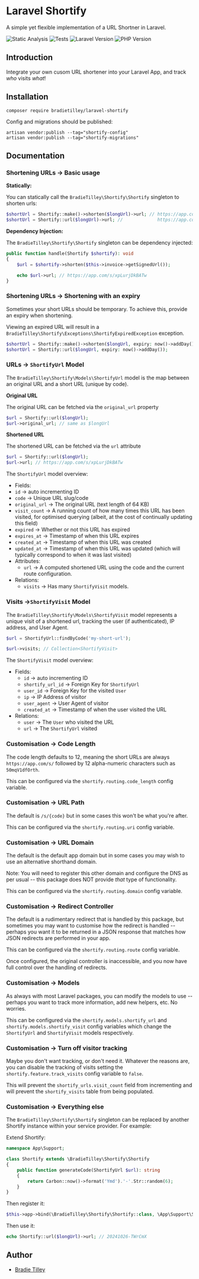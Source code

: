 # Laravel Shortify

A simple yet flexible implementation of a URL Shortner in Laravel.

![Static Analysis](https://github.com/bradietilley/laravel-shortify/actions/workflows/static.yml/badge.svg)
![Tests](https://github.com/bradietilley/laravel-shortify/actions/workflows/tests.yml/badge.svg)
![Laravel Version](https://img.shields.io/badge/Laravel%20Version-%E2%89%A5%2011.0-F9322C)
![PHP Version](https://img.shields.io/badge/PHP%20Version-%E2%89%A5%208.3-4F5B93)


## Introduction

Integrate your own cusom URL shortener into your Laravel App, and track *who* visits *what*!

## Installation

```
composer require bradietilley/laravel-shortify
```

Config and migrations should be published:

```
artisan vendor:publish --tag="shortify-config"
artisan vendor:publish --tag="shortify-migrations"
```


## Documentation

### Shortening URLs → Basic usage

**Statically:**

You can statically call the `BradieTilley\Shortify\Shortify` singleton to shorten urls:

```php
$shortUrl = Shortify::make()->shorten($longUrl)->url; // https://app.com/s/Ws4BYCVLDDDh
$shortUrl = Shortify::url($longUrl)->url; //             https://app.com/s/5wHiKrKx5xV1
```

**Dependency Injection:**

The `BradieTilley\Shortify\Shortify` singleton can be dependency injected:

```php
public function handle(Shortify $shortify): void
{
    $url = $shortify->shorten($this->invoice->getSignedUrl());

    echo $url->url; // https://app.com/s/xpLurjDkBATw
}
```

### Shortening URLs → Shortening with an expiry

Sometimes your short URLs should be temporary. To achieve this, provide an expiry when shortening.

Viewing an expired URL will result in a `BradieTilley\Shortify\Exceptions\ShortifyExpiredException` exception.

```php
$shortUrl = Shortify::make()->shorten($longUrl, expiry: now()->addDay());
$shortUrl = Shortify::url($longUrl, expiry: now()->addDay());
```

### URLs → `ShortifyUrl` Model

The `BradieTilley\Shortify\Models\ShortifyUrl` model is the map between an original URL and a short URL (unique by code).

**Original URL**

The original URL can be fetched via the `original_url` property

```php
$url = Shortify::url($longUrl);
$url->original_url; // same as $longUrl
```

**Shortened URL**

The shortened URL can be fetched via the `url` attribute

```php
$url = Shortify::url($longUrl);
$url->url; // https://app.com/s/xpLurjDkBATw
```

The `ShortifyUrl` model overview:

- Fields:
 - `id` → auto incrementing ID
 - `code` → Unique URL slug/code
 - `original_url` → The original URL (text length of 64 KB)
 - `visit_count` → A running count of how many times this URL has been visited, for optimised querying (albeit, at the cost of continually updating this field)
 - `expired` → Whether or not this URL has expired
 - `expires_at` → Timestamp of when this URL expires
 - `created_at` → Timestamp of when this URL was created
 - `updated_at` → Timestamp of when this URL was updated (which will typically correspond to when it was last visited)
- Attributes:
  - `url` → A computed shortened URL using the code and the current route configuration.
- Relations:
  - `visits` → Has many `ShortifyVisit` models.

### Visits ->`ShortifyVisit` Model

The `BradieTilley\Shortify\Models\ShortifyVisit` model represents a unique visit of a shortened url, tracking the user (if authenticated), IP address, and User Agent.

```php
$url = ShortifyUrl::findByCode('my-short-url');

$url->visits; // Collection<ShortifyVisit>
```

The `ShortifyVisit` model overview:

- Fields:
  - `id` → auto incrementing ID
  - `shortify_url_id` → Foreign Key for `ShortifyUrl`
  - `user_id` → Foreign Key for the visited `User`
  - `ip` → IP Address of visitor
  - `user_agent` → User Agent of visitor
  - `created_at` → Timestamp of when the user visited the URL
- Relations:
  - `user` → The `User` who visited the URL
  - `url` → The `ShortifyUrl` visited

### Customisation → Code Length

The code length defaults to 12, meaning the short URLs are always `https://app.com/s/` followed by 12 alpha-numeric characters such as `50mqV1dfOrth`.

This can be configured via the `shortify.routing.code_length` config variable.

### Customisation → URL Path

The default is `/s/{code}` but in some cases this won't be what you're after.

This can be configured via the `shortify.routing.uri` config variable.

### Customisation → URL Domain

The default is the default app domain but in some cases you may wish to use an alternative shorthand domain.

Note: You will need to register this other domain and configure the DNS as per usual -- this package does NOT provide *that* type of functionality.

This can be configured via the `shortify.routing.domain` config variable.

### Customisation → Redirect Controller

The default is a rudimentary redirect that is handled by this package, but sometimes you may want to customise how the redirect is handled -- perhaps you want it to be returned in a JSON response that matches how JSON redirects are performed in your app.

This can be configured via the `shortify.routing.route` config variable.

Once configured, the original controller is inaccessible, and you now have full control over the handling of redirects.

### Customisation → Models

As always with most Laravel packages, you can modify the models to use -- perhaps you want to track more information, add new helpers, etc. No worries.

This can be configured via the `shortify.models.shortify_url` and `shortify.models.shortify_visit` config variables which change the `ShortifyUrl` and `ShortifyVisit` models respectively.

### Customisation → Turn off visitor tracking

Maybe you don't want tracking, or don't need it. Whatever the reasons are, you can disable the tracking of visits setting the `shortify.feature.track_visits` config variable to `false`.

This will prevent the `shortify_urls.visit_count` field from incrementing and will prevent the `shortify_visits` table from being populated.

### Customisation → Everything else

The `BradieTilley\Shortify\Shortify` singleton can be replaced by another Shortify instance within your service provider. For example:

Extend Shortify:

```php
namespace App\Support;

class Shortify extends \BradieTilley\Shortify\Shortify
{
    public function generateCode(ShortifyUrl $url): string
    {
        return Carbon::now()->format('Ymd').'-'.Str::random(6);
    }
}
```

Then register it:

```php
$this->app->bind(\BradieTilley\Shortify\Shortify::class, \App\Support\Shortify::class);
```

Then use it:

```php
echo Shortify::url($longUrl)->url; // 20241026-TWrCmX
```

## Author

- [Bradie Tilley](https://github.com/bradietilley)
